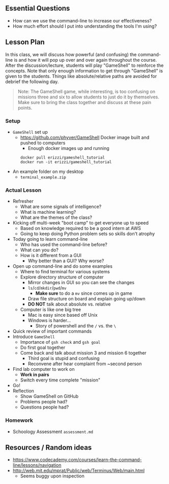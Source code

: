 ## Essential Questions

- How can we use the command-line to increase our effectiveness?
- How much effort should I put into understanding the tools I'm using?

## Lesson Plan

In this class, we will discuss how powerful (and confusing) the command-line
is and how it will pop up over and over again throughout the course. After the
discussion/lecture, students will play "GameShell" to reinforce the concepts.
Note that only enough information to get through "GameShell" is given to the
students. Things like absolute/relative paths are avoided for debrief the
following day.

> Note: The GameShell game, while interesting, is too confusing on missions
  three and six to allow students to just do it by themselves. Make sure to
  bring the class together and discuss at these pain points.

### Setup

- `GameShell` set up
    - https://github.com/phyver/GameShell Docker image built and pushed to computers
        - Enough docker images up and running
        ```
        docker pull erizzi/gameshell_tutorial
        docker run -it erizzi/gameshell_tutorial
        ```
- An example folder on my desktop
    - `terminal_example.zip`

### Actual Lesson

- Refresher
    - What are some signals of intelligence?
    - What is machine learning?
    - What are the themes of the class?
- Kicking off multi-week "boot camp" to get everyone up to speed
    - Based on knowledge required to be a good intern at AWS
    - Going to keep doing Python problem sets so skills don't atrophy
- Today going to learn command-line
    - Who has used the command-line before?
    - What can you do?
    - How is it different from a GUI
        - Why better than a GUI? Why worse?
- Open up command-line and do some examples
    - Where to find terminal for various systems
    - Explore directory structure of computer
        - Mirror changes in GUI so you can see the changes
        - `ls`/`cd`/`mkdir`/`pwd`/`mv`
            - **Make sure** to do a `mv` since comes up in game
        - Draw file structure on board and explain going up/down
        - **DO NOT** talk about absolute vs. relative
    - Computer is like one big tree
        - Mac is easy since based off Unix
        - Windows is harder...
            - Story of powershell and the `/` vs. the `\`
- Quick review of important commands
- Introduce `GameShell`
    - Importance of `gsh check` and `gsh goal`
    - Do first goal together
    - Come back and talk about mission 3 and mission 6 together
        - Third goal is stupid and confusing
        - Reconvene after hear complaint from ~second person
- Find lab computer to work on
    - **Work in pairs**
    - Switch every time complete "mission"
- Go!
- Reflection
    - Show GameShell on GitHub
    - Problems people had?
    - Questions people had?

### Homework

- Schoology Assessment `assessment.md`

## Resources / Random ideas

- https://www.codecademy.com/courses/learn-the-command-line/lessons/navigation
- http://web.mit.edu/mprat/Public/web/Terminus/Web/main.html
    - Seems buggy upon inspection
